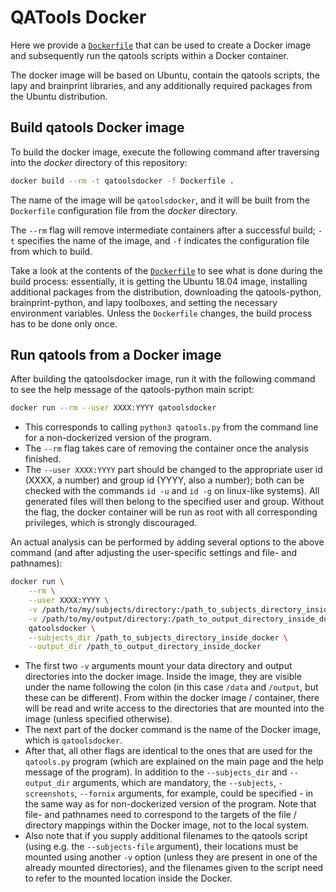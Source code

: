 # QATools Docker

Here we provide a [`Dockerfile`](Dockerfile) that can be used to create a Docker image and subsequently run the qatools scripts within a Docker container.

The docker image will be based on Ubuntu, contain the qatools scripts, the lapy and brainprint libraries, and any additionally required packages from the Ubuntu distribution.

## Build qatools Docker image

To build the docker image, execute the following command after traversing into the *docker* directory of this repository:

```bash
docker build --rm -t qatoolsdocker -f Dockerfile .
```
The name of the image will be `qatoolsdocker`, and it will be built from the `Dockerfile` configuration file from the *docker* directory.

The `--rm` flag will remove intermediate containers after a successful build; `-t` specifies the name of the image, and `-f` indicates the configuration file from which to build.

Take a look at the contents of the [`Dockerfile`](Dockerfile) to see what is done during the build process: essentially, it is getting the Ubuntu 18.04 image, installing additional packages from the distribution, downloading the qatools-python, brainprint-python, and lapy toolboxes, and setting the necessary environment variables. Unless the `Dockerfile` changes, the build process has to be done only once.

## Run qatools from a Docker image

After building the qatoolsdocker image, run it with the following command to see the help message of the qatools-python main script:

```bash
docker run --rm --user XXXX:YYYY qatoolsdocker
```

* This corresponds to calling `python3 qatools.py` from the command line for a non-dockerized version of the program.
* The `--rm` flag takes care of removing the container once the analysis finished.
* The `--user XXXX:YYYY` part should be changed to the appropriate user id (XXXX, a number) and group id (YYYY, also a number); both can be checked with the commands `id -u` and `id -g` on linux-like systems). All generated files will then belong to the specified user and group. Without the flag, the docker container will be run as root with all corresponding privileges, which is strongly discouraged.

An actual analysis can be performed by adding several options to the above command (and after adjusting the user-specific settings and file- and pathnames):

```bash
docker run \
    --rm \
    --user XXXX:YYYY \
    -v /path/to/my/subjects/directory:/path_to_subjects_directory_inside_docker \
    -v /path/to/my/output/directory:/path_to_output_directory_inside_docker \
    qatoolsdocker \
    --subjects_dir /path_to_subjects_directory_inside_docker \
    --output_dir /path_to_output_directory_inside_docker
```

* The first two `-v` arguments mount your data directory and output directories into the docker image. Inside the image, they are visible under the name following the colon (in this case `/data` and `/output`, but these can be different). From within the docker image / container, there will be read and write access to the directories that are mounted into the image (unless specified otherwise).
* The next part of the docker command is the name of the Docker image, which is `qatoolsdocker`.
* After that, all other flags are identical to the ones that are used for the `qatools.py` program (which are explained on the main page and the help message of the program). In addition to the `--subjects_dir` and `--output_dir` arguments, which are mandatory, the `--subjects`, `-screenshots`, `--fornix` arguments, for example, could be specified - in the same way as for non-dockerized version of the program. Note that file- and pathnames need to correspond to the targets of the file / directory mappings within the Docker image, not to the local system.
* Also note that if you supply additional filenames to the qatools script (using e.g. the `--subjects-file` argument), their locations must be mounted using another `-v` option (unless they are present in one of the already mounted directories), and the filenames given to the script need to refer to the mounted location inside the Docker.
